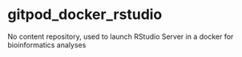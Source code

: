# gitpod_docker_rstudio
No content repository, used to launch RStudio Server in a docker for bioinformatics analyses

